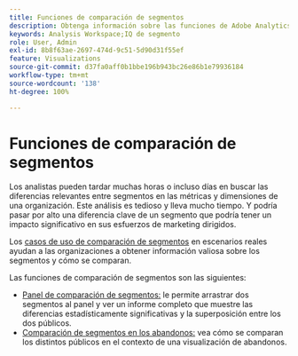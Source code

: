 ```yaml
---
title: Funciones de comparación de segmentos
description: Obtenga información sobre las funciones de Adobe Analytics para comparar segmentos.
keywords: Analysis Workspace;IQ de segmento
role: User, Admin
exl-id: 8b8f63ae-2697-474d-9c51-5d90d31f55ef
feature: Visualizations
source-git-commit: d37fa0aff0b1bbe196b943bc26e86b1e79936184
workflow-type: tm+mt
source-wordcount: '138'
ht-degree: 100%

---
```


# Funciones de comparación de segmentos

Los analistas pueden tardar muchas horas o incluso días en buscar las diferencias relevantes entre segmentos en las métricas y dimensiones de una organización. Este análisis es tedioso y lleva mucho tiempo. Y podría pasar por alto una diferencia clave de un segmento que podría tener un impacto significativo en sus esfuerzos de marketing dirigidos.

Los [casos de uso de comparación de segmentos](c-panels/c-segment-comparison/segment-compare-use-cases.md) en escenarios reales ayudan a las organizaciones a obtener información valiosa sobre los segmentos y cómo se comparan.

Las funciones de comparación de segmentos son las siguientes:

* [Panel de comparación de segmentos:](c-panels/c-segment-comparison/segment-comparison.md) le permite arrastrar dos segmentos al panel y ver un informe completo que muestre las diferencias estadísticamente significativas y la superposición entre los dos públicos.
* [Comparación de segmentos en los abandonos:](visualizations/fallout/compare-segments-fallout.md) vea cómo se comparan los distintos públicos en el contexto de una visualización de abandonos.

